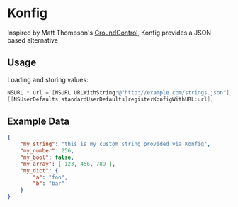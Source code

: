 Konfig
======

Inspired by Matt Thompson's [GroundControl](https://github.com/mattt/GroundControl), Konfig provides a JSON based alternative

## Usage

Loading and storing values:

```objective-c
NSURL * url = [NSURL URLWithString:@"http://example.com/strings.json"];
[[NSUserDefaults standardUserDefaults]registerKonfigWithURL:url];
```


## Example Data

```json
{
    "my_string": "this is my custom string provided via Konfig",
    "my_number": 256,
    "my_bool": false,
    "my_array": [ 123, 456, 789 ],
    "my_dict": {
        "a": "foo",
        "b": "bar"
    }
}
```


